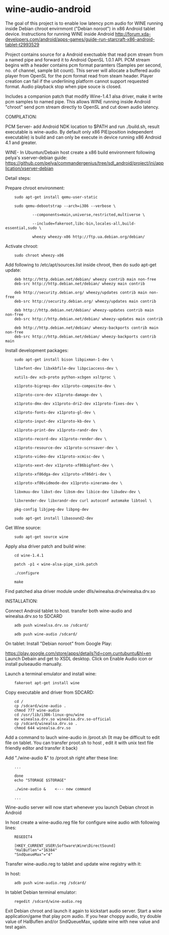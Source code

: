 # wine-audio-android
The goal of this project is to enable low latency pcm audio for WINE running inside Debian chroot envirnmont ("Debian noroot") in x86 Android tablet device. Instructions for running WINE inside Android <http://forum.xda-developers.com/android/apps-games/guide-run-starcraft-x86-android-tablet-t2993529>

Project contains source for a Android exectuable that read pcm stream from a named pipe and forward it to Android OpenSL 1.0.1 API. PCM stream begins with a header contains pcm format paramters  (Samples per second, no. of channel, sample bit count). This server will allocate a buffered audio player from OpenSL for the pcm format read from steam header. Player creation can fail if the underlining platform cannot support requested format. Audio playback stop when pipe souce is closed.

Includes a companion patch that modify Wine-1.4.1 alsa driver, make it write pcm samples to named pipe. This allows WINE running inside Android "chroot" send pcm stream directly to OpenSL and cut down audio latency.

COMPILATION:

PCM Server- add Android NDK location to $PATH and run ./build.sh, result executable is wine-audio.
By default only x86 PIE(position independent executable) is build and can only be execute in device running x86 Android 4.1 and greater.

WINE- In Ubuntun/Debain host create a x86 build environment following pelya's xserver-debian guide:
<https://github.com/pelya/commandergenius/tree/sdl_android/project/jni/application/xserver-debian>

Detail steps:

Prepare chroot environment:

        sudo apt-get install qemu-user-static
        
        sudo qemu-debootstrap --arch=i386 --verbose \
        
                --components=main,universe,restricted,multiverse \
                
                --include=fakeroot,libc-bin,locales-all,build-essential,sudo \
                
                wheezy wheezy-x86 http://ftp.ua.debian.org/debian/


Activate chroot: 

        sudo chroot wheezy-x86

Add following to /etc/apt/sources.list inside chroot, then do sudo apt-get update:
        
        deb http://http.debian.net/debian/ wheezy contrib main non-free
        deb-src http://http.debian.net/debian/ wheezy main contrib
        
        deb http://security.debian.org/ wheezy/updates contrib main non-free
        deb-src http://security.debian.org/ wheezy/updates main contrib
        
        deb http://http.debian.net/debian/ wheezy-updates contrib main non-free
        deb-src http://http.debian.net/debian/ wheezy-updates main contrib
        
        deb http://http.debian.net/debian/ wheezy-backports contrib main non-free
        deb-src http://http.debian.net/debian/ wheezy-backports contrib main

Install development packages:

        sudo apt-get install bison libpixman-1-dev \
        
        libxfont-dev libxkbfile-dev libpciaccess-dev \
        
        xutils-dev xcb-proto python-xcbgen xsltproc \
        
        x11proto-bigreqs-dev x11proto-composite-dev \
        
        x11proto-core-dev x11proto-damage-dev \
        
        x11proto-dmx-dev x11proto-dri2-dev x11proto-fixes-dev \
        
        x11proto-fonts-dev x11proto-gl-dev \
        
        x11proto-input-dev x11proto-kb-dev \
        
        x11proto-print-dev x11proto-randr-dev \
        
        x11proto-record-dev x11proto-render-dev \
        
        x11proto-resource-dev x11proto-scrnsaver-dev \
        
        x11proto-video-dev x11proto-xcmisc-dev \
        
        x11proto-xext-dev x11proto-xf86bigfont-dev \
        
        x11proto-xf86dga-dev x11proto-xf86dri-dev \
        
        x11proto-xf86vidmode-dev x11proto-xinerama-dev \
        
        libxmuu-dev libxt-dev libsm-dev libice-dev libudev-dev \
        
        libxrender-dev libxrandr-dev curl autoconf automake libtool \
        
        pkg-config libjpeg-dev libpng-dev
        
        sudo apt-get install libasound2-dev

Get Wine source:

        sudo apt-get source wine

Apply alsa driver patch and build wine:

        cd wine-1.4.1
        
        patch -p1 < wine-alsa-pipe_sink.patch
        
        ./configure
        
        make

Find patched alsa driver module under dlls/winealsa.drv/winealsa.drv.so

INSTALLATION:

Connect Android tablet to host. transfer both wine-audio and winealsa.drv.so to SDCARD

        adb push winealsa.drv.so /sdcard/
        
        adb push wine-audio /sdcard/

On tablet: Install "Debian noroot" from Google Play:

<https://play.google.com/store/apps/details?id=com.cuntubuntu&hl=en>
Launch Debain and get to XSDL desktop. Click on Enable Audio icon or install pulseaudio manually.

Launch a terminal emulator and install wine:

        fakeroot apt-get install wine

Copy executable and driver from SDCARD:

        cd /
        cp /sdcard/wine-audio .
        chmod 777 wine-audio  
        cd /usr/lib/i386-linux-gnu/wine
        mv winealsa.drv.so winealsa.drv.so-official
        cp /sdcard/winealsa.drv.so .
        chmod 644 winealsa.drv.so

Add a command to lauch wine-audio in /proot.sh (It may be difficult to edit file on tablet. You can transfer proot.sh to host , edit it with unix text file friendly editor and transfer it back)

Add  "./wine-audio &" to /proot.sh right after these line:

        ...
        
        done
        echo "STORAGE $STORAGE"
        
        ./wine-audio &    <--- new command
        
        ...

Wine-audio server will now start whenever you launch Debian chroot in Android 

In host create a wine-audio.reg file for configure wine audio with following lines:

        REGEDIT4
        
        [HKEY_CURRENT_USER\Software\Wine\DirectSound]
        "HalBuflen"="16384"
        "SndQueueMax"="4"

Transfer wine-audio.reg to tablet and update wine registry with it:

In host:  

        adb push wine-audio.reg /sdcard/
        
In tablet Debian terminal emulator:  

        regedit /sdcard/wine-audio.reg

Exit Debian chroot and launch it again to kickstart audio server. Start a wine application/game that play pcm audio.
If you hear choppy audio, try double value of HalBuflen and/or SndQueueMax, update wine with new value and test again.












